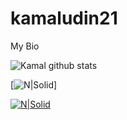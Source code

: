 # kamaludin21
My Bio


![Kamal github stats](https://github-readme-stats.vercel.app/api?username=kamaludin21&show_icons=true&theme=prussian)

[![N|Solid](https://i.postimg.cc/SRrg4MVn/Annotation-2020-08-05-072126.jpg)]

[![N|Solid](https://cldup.com/dTxpPi9lDf.thumb.png)](https://nodesource.com/products/nsolid)

